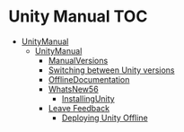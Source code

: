 Unity Manual TOC
================

 - [UnityManual](UnityManual)
	 - [UnityManual](UnityManual_1)
		 - [ManualVersions](ManualVersions)
		 - [Switching between Unity versions](SwitchingDocumentationVersions)
		 - [OfflineDocumentation](OfflineDocumentation)
		 - [WhatsNew56](WhatsNew56)
			 - [InstallingUnity](InstallingUnity)
		 - [Leave Feedback](LeaveFeedback)
			 - [Deploying Unity Offline](DeployingUnityOffline)

